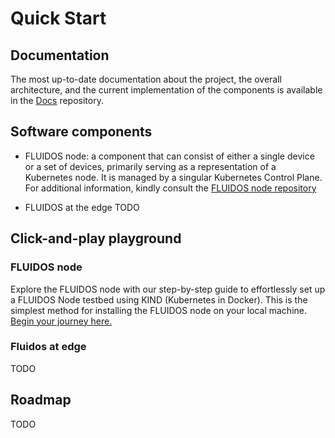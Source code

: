 # Quick Start

## Documentation

The most up-to-date documentation about the project, the overall architecture, and the current implementation of the components is available in the [Docs](https://github.com/fluidos-project/Docs) repository.

## Software components

- FLUIDOS node: a component that can consist of either a single device or a set of devices, primarily serving as a representation of a Kubernetes node. It is managed by a singular Kubernetes Control Plane. For additional information, kindly consult the [FLUIDOS node repository](https://github.com/fluidos-project/node)

- FLUIDOS at the edge TODO

## Click-and-play playground

### FLUIDOS node

Explore the FLUIDOS node with our step-by-step guide to effortlessly set up a FLUIDOS Node testbed using KIND (Kubernetes in Docker). This is the simplest method for installing the FLUIDOS node on your local machine. [Begin your journey here.](https://github.com/fluidos-project/node/tree/main/testbed/kind)

### Fluidos at edge

TODO

## Roadmap

TODO
